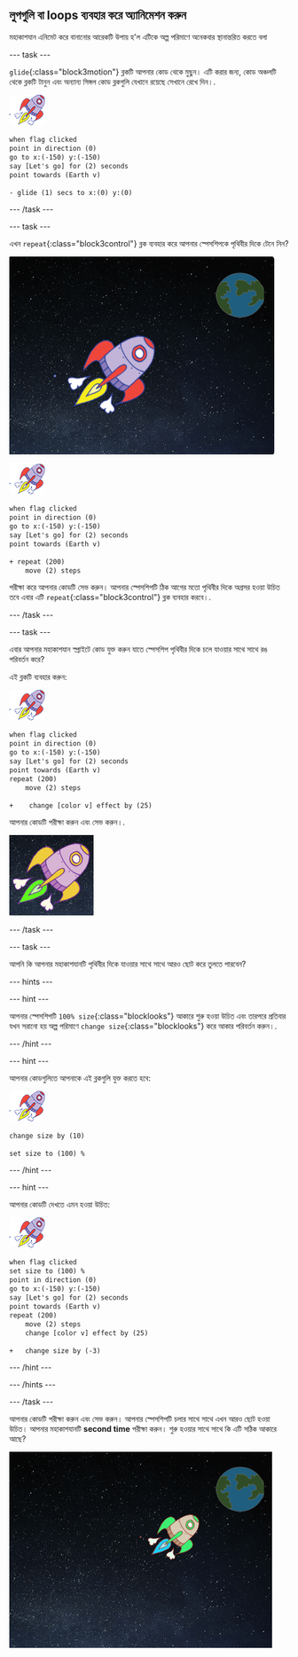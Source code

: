 ## লুপগুলি বা loops ব্যবহার করে অ্যানিমেশন করুন

মহাকাশযান এনিমেট করে বানানোর আরেকটি উপায় হ'ল এটিকে অল্প পরিমাণে অনেকবার স্থানান্তরিত করতে বলা

--- task ---

`glide`{:class="block3motion"} ব্লকটি আপনার কোড থেকে মুছুন। এটি করার জন্য, কোড অঞ্চলটি থেকে ব্লকটি টানুন এবং অন্যান্য সিঙ্গল কোড ব্লকগুলি যেখানে রয়েছে সেখানে রেখে দিন।.

![Spaceship sprite](images/sprite-spaceship.png)

```blocks3
when flag clicked
point in direction (0)
go to x:(-150) y:(-150)
say [Let's go] for (2) seconds
point towards (Earth v)

- glide (1) secs to x:(0) y:(0)
```

--- /task ---

--- task ---

এখন `repeat`{:class="block3control"} ব্লক ব্যবহার করে আপনার স্পেসশিপকে পৃথিবীর দিকে টেনে নিন?

![Testing a spaceship animation](images/space-animate-stage.png)

![Spaceship sprite](images/sprite-spaceship.png)

```blocks3
when flag clicked
point in direction (0)
go to x:(-150) y:(-150)
say [Let's go] for (2) seconds
point towards (Earth v)

+ repeat (200)
    move (2) steps
```

পরীক্ষা করে আপনার কোডটি সেভ করুন। আপনার স্পেসশিপটি ঠিক আগের মতো পৃথিবীর দিকে অগ্রসর হওয়া উচিত তবে এবার এটি `repeat`{:class="block3control"} ব্লক ব্যবহার করবে।.

--- /task ---

--- task ---

এবার আপনার মহাকাশযান স্প্রাইটে কোড যুক্ত করুন যাতে স্পেসশিপ পৃথিবীর দিকে চলে যাওয়ার সাথে সাথে রঙ পরিবর্তন করে?

এই ব্লকটি ব্যবহার করুন:

![Spaceship sprite](images/sprite-spaceship.png)

```blocks3
when flag clicked
point in direction (0)
go to x:(-150) y:(-150)
say [Let's go] for (2) seconds
point towards (Earth v)
repeat (200)
    move (2) steps

+    change [color v] effect by (25)
```

আপনার কোডটি পরীক্ষা করুন এবং সেভ করুন।.

![Testing a colour-changing spaceship](images/space-colour-test.png)

--- /task ---

--- task ---

আপনি কি আপনার মহাকাশযানটি পৃথিবীর দিকে যাওয়ার সাথে সাথে আরও ছোট করে তুলতে পারবেন?

--- hints ---


--- hint ---

আপনার স্পেসশিপটি `100% size`{:class="blocklooks"} আকারে শুরু হওয়া উচিত এবং তারপরে প্রতিবার যখন সরানো হয় অল্প পরিমাণে `change size`{:class="blocklooks"} করে আকার পরিবর্তন করুন।.

--- /hint ---

--- hint ---

আপনার কোডগুলিতে আপনাকে এই ব্লকগুলি যুক্ত করতে হবে:

![Spaceship sprite](images/sprite-spaceship.png)

```blocks3
change size by (10)

set size to (100) %
```

--- /hint ---

--- hint ---

আপনার কোডটি দেখতে এমন হওয়া উচিত:

![Spaceship sprite](images/sprite-spaceship.png)

```blocks3
when flag clicked
set size to (100) %
point in direction (0)
go to x:(-150) y:(-150)
say [Let's go] for (2) seconds
point towards (Earth v)
repeat (200)
    move (2) steps
    change [color v] effect by (25)

+   change size by (-3)
```

--- /hint ---

--- /hints ---

--- /task ---

আপনার কোডটি পরীক্ষা করুন এবং সেভ করুন। আপনার স্পেসশিপটি চলার সাথে সাথে এখন আরও ছোট হওয়া উচিত। আপনার মহাকাশযানটি **second time** পরীক্ষা করুন। শুরু হওয়ার সাথে সাথে কি এটি সঠিক আকারে আছে?

![Testing a shrinking spaceship](images/space-size-test.png)